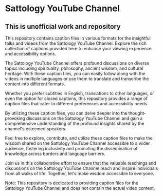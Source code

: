 # Sattology YouTube Channel
## This is unofficial work and repository
This repository contains caption files in various formats for the insightful talks and videos from the Sattology YouTube Channel. Explore the rich collection of captions provided here to enhance your viewing experience and accessibility options.

The Sattology YouTube Channel offers profound discussions on diverse topics including spirituality, philosophy, ancient wisdom, and cultural heritage. With these caption files, you can easily follow along with the videos in multiple languages or use them to translate and transcribe the content into different formats.

Whether you prefer subtitles in English, translations to other languages, or even the option for closed captions, this repository provides a range of caption files that cater to different preferences and accessibility needs.

By utilizing these caption files, you can delve deeper into the thought-provoking discussions on the Sattology YouTube Channel and gain a comprehensive understanding of the profound insights shared by the channel's esteemed speakers.

Feel free to explore, contribute, and utilize these caption files to make the wisdom shared on the Sattology YouTube Channel accessible to a wider audience, fostering inclusivity and promoting the dissemination of knowledge across borders and language barriers.

Join us in this collaborative effort to ensure that the valuable teachings and discussions on the Sattology YouTube Channel reach and inspire individuals from all walks of life. Together, let's make wisdom accessible to everyone.

Note: This repository is dedicated to providing caption files for the Sattology YouTube Channel and does not contain the actual video content.
